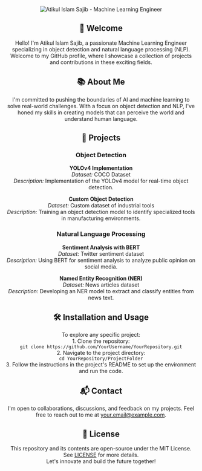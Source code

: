 <p align="center">
  <img src="header.png" alt="Atikul Islam Sajib - Machine Learning Engineer">
</p>

<h2 align="center">👋 Welcome</h2>

<p align="center">
  Hello! I'm Atikul Islam Sajib, a passionate Machine Learning Engineer specializing in object detection and natural language processing (NLP). Welcome to my GitHub profile, where I showcase a collection of projects and contributions in these exciting fields.
</p>

<h2 align="center">📚 About Me</h2>

<p align="center">
  I'm committed to pushing the boundaries of AI and machine learning to solve real-world challenges. With a focus on object detection and NLP, I've honed my skills in creating models that can perceive the world and understand human language.
</p>

<h2 align="center">🚀 Projects</h2>

<h3 align="center">Object Detection</h3>

<p align="center">
  <strong>YOLOv4 Implementation</strong><br>
  <em>Dataset:</em> COCO Dataset<br>
  <em>Description:</em> Implementation of the YOLOv4 model for real-time object detection.
</p>

<p align="center">
  <strong>Custom Object Detection</strong><br>
  <em>Dataset:</em> Custom dataset of industrial tools<br>
  <em>Description:</em> Training an object detection model to identify specialized tools in manufacturing environments.
</p>

<h3 align="center">Natural Language Processing</h3>

<p align="center">
  <strong>Sentiment Analysis with BERT</strong><br>
  <em>Dataset:</em> Twitter sentiment dataset<br>
  <em>Description:</em> Using BERT for sentiment analysis to analyze public opinion on social media.
</p>

<p align="center">
  <strong>Named Entity Recognition (NER)</strong><br>
  <em>Dataset:</em> News articles dataset<br>
  <em>Description:</em> Developing an NER model to extract and classify entities from news text.
</p>

<h2 align="center">🛠️ Installation and Usage</h2>

<p align="center">
  To explore any specific project:<br>
  1. Clone the repository:<br>
  <code>git clone https://github.com/YourUsername/YourRepository.git</code><br>
  2. Navigate to the project directory:<br>
  <code>cd YourRepository/ProjectFolder</code><br>
  3. Follow the instructions in the project's README to set up the environment and run the code.
</p>

<h2 align="center">📬 Contact</h2>

<p align="center">
  I'm open to collaborations, discussions, and feedback on my projects. Feel free to reach out to me at <a href="mailto:your.email@example.com">your.email@example.com</a>.
</p>

<h2 align="center">📝 License</h2>

<p align="center">
  This repository and its contents are open-source under the MIT License. See <a href="LICENSE">LICENSE</a> for more details.<br>
  Let's innovate and build the future together!
</p>
